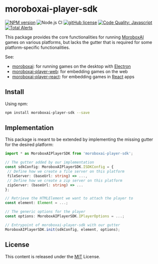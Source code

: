 # moroboxai-player-sdk

[![NPM version](https://img.shields.io/npm/v/moroboxai-player-sdk.svg)](https://www.npmjs.com/package/moroboxai-player-sdk)
![Node.js CI](https://github.com/moroboxai/moroboxai-player-sdk/workflows/Node.js%20CI/badge.svg)
[![gitHub license](https://img.shields.io/badge/license-MIT-blue.svg)](https://github.com/moroboxai/moroboxai-player-sdk/blob/master/LICENSE)
[![Code Quality: Javascript](https://img.shields.io/lgtm/grade/javascript/g/moroboxai/moroboxai-player-sdk.svg?logo=lgtm&logoWidth=18)](https://lgtm.com/projects/g/moroboxai/moroboxai-player-sdk/context:javascript)
[![Total Alerts](https://img.shields.io/lgtm/alerts/g/moroboxai/moroboxai-player-sdk.svg?logo=lgtm&logoWidth=18)](https://lgtm.com/projects/g/moroboxai/moroboxai-player-sdk/alerts)

This package provides the core functionalities for running [MoroboxAI](https://github.com/moroboxai) games on various platforms, but lacks the gutter that is required for some platform-specific functionalities.

See:

-   [moroboxai](https://github.com/moroboxai/moroboxai): for running games on the desktop with [Electron](https://www.electronjs.org/)
-   [moroboxai-player-web](https://github.com/moroboxai/moroboxai-player-web): for embedding games on the web
-   [moroboxai-player-react](https://github.com/moroboxai/moroboxai-player-react): for embedding games in [React](https://en.reactjs.org/) apps

## Install

Using npm:

```bash
npm install moroboxai-player-sdk --save
```

## Implementation

This package is meant to be extended by implementing the missing gutter for the desired platform:

```ts
import * as MoroboxAIPlayerSDK from 'moroboxai-player-sdk';

// The gutter added by our implementation
const sdkConfig: MoroboxAIPlayerSDK.ISDKConfig = {
 // Define how we create a file server on this platform
 fileServer: (baseUrl: string) => ...,
 // Define how we create a zip server on this platform
 zipServer: (baseUrl: string) => ...
};

// Retrieve the HTMLElement we want to attach the player to
const element: Element = ...;

// The generic options for the player
const options: MoroboxAIPlayerSDK.IPlayerOptions = ...;

// Entrypoint of moroboxai-player-sdk with our gutter
MoroboxAIPlayerSDK.init(sdkConfig, element, options);
```

## License

This content is released under the [MIT](http://opensource.org/licenses/MIT) License.
